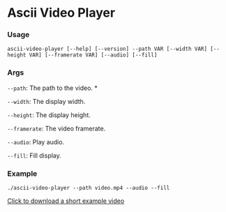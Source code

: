 # Ascii Video Player

### Usage

`ascii-video-player [--help] [--version] --path VAR [--width VAR] [--height VAR] [--framerate VAR] [--audio] [--fill]`

### Args

`--path`: The path to the video. *

`--width`: The display width.

`--height`: The display height.

`--framerate`: The video framerate.

`--audio`: Play audio.

`--fill`: Fill display.

### Example

`./ascii-video-player --path video.mp4 --audio --fill`

[Click to download a short example video](https://github.com/JNiena/ascii-video-player/blob/main/example.mp4)
